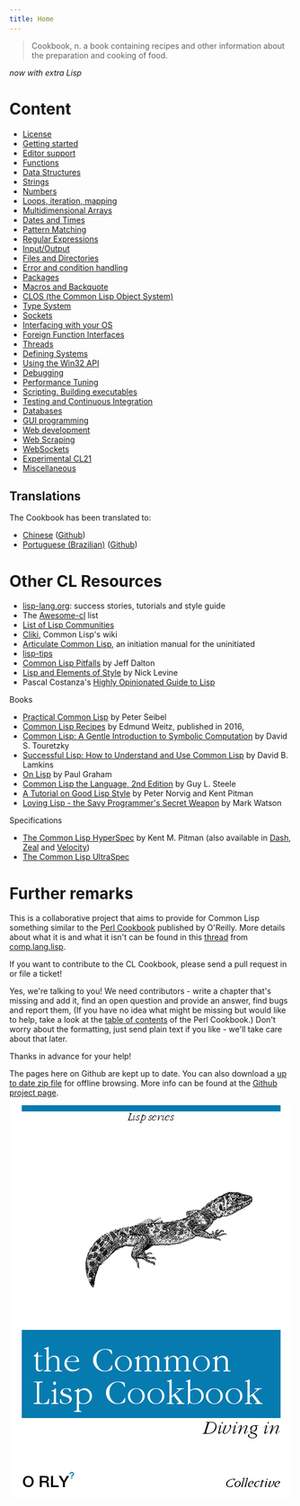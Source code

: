 ```yaml
---
title: Home
---
```


> Cookbook, n.
> a book containing recipes and other information about the preparation and cooking of food.

*now with extra Lisp*


# Content

<p id="two-cols"></p>

* [License](license.html)
* [Getting started](getting-started.html)
* [Editor support](editor-support.html)
* [Functions](functions.html)
* [Data Structures](data-structures.html)
* [Strings](strings.html)
* [Numbers](numbers.html)
* [Loops, iteration, mapping](iteration.html)
* [Multidimensional Arrays](arrays.html)
* [Dates and Times](dates_and_times.html)
* [Pattern Matching](pattern_matching.html)
* [Regular Expressions](regexp.html)
* [Input/Output](io.html)
* [Files and Directories](files.html)
* [Error and condition handling](error_handling.html)
* [Packages](packages.html)
* [Macros and Backquote](macros.html)
* [CLOS (the Common Lisp Object System)](clos.html)
* [Type System](type.html)
* [Sockets](sockets.html)
* [Interfacing with your OS](os.html)
* [Foreign Function Interfaces](ffi.html)
* [Threads](process.html)
* [Defining Systems](systems.html)
* [Using the Win32 API](win32.html)
* [Debugging](debugging.html)
* [Performance Tuning](performance.html)
* [Scripting. Building executables](scripting.html)
* [Testing and Continuous Integration](testing.html)
* [Databases](databases.html)
* [GUI programming](gui.html)
* [Web development](web.html)
* [Web Scraping](web-scraping.html)
* [WebSockets](websockets.html)
* [Experimental CL21](cl21.html)
* [Miscellaneous](misc.html)

## Translations

The Cookbook has been translated to:

* [Chinese](https://oneforalone.github.io/cl-cookbook-cn/#/) ([Github](https://github.com/oneforalone/cl-cookbook-cn))
* [Portuguese (Brazilian)](https://book.lisp.com.br/) ([Github](https://github.com/commonlispbr/cl-cookbook))

# Other CL Resources

<p id="two-cols"></p>

* [lisp-lang.org](http://lisp-lang.org/): success stories, tutorials and style guide
* The [Awesome-cl](https://github.com/CodyReichert/awesome-cl) list
* [List of Lisp Communities](https://github.com/CodyReichert/awesome-cl#community)
* [Cliki](http://www.cliki.net/), Common Lisp's wiki
* [Articulate Common Lisp](http://articulate-lisp.com/), an initiation manual for the uninitiated
* [lisp-tips](https://github.com/lisp-tips/lisp-tips/issues/)
* [Common Lisp Pitfalls](https://raw.githubusercontent.com/ebzzry/cl-pitfalls/master/cl-pitfalls.txt) by Jeff Dalton
* [Lisp and Elements of Style](http://web.archive.org/web/20190316190256/https://www.nicklevine.org/declarative/lectures/) by Nick Levine
* Pascal Costanza's [Highly Opinionated Guide to Lisp](http://www.p-cos.net/lisp/guide.html)

Books

* [Practical Common Lisp](http://www.gigamonkeys.com/book/) by Peter Seibel
* [Common Lisp Recipes](http://weitz.de/cl-recipes/) by Edmund Weitz, published in 2016,
* [Common Lisp: A Gentle Introduction to Symbolic Computation](http://www-2.cs.cmu.edu/~dst/LispBook/) by David S. Touretzky
* [Successful Lisp: How to Understand and Use Common Lisp](https://successful-lisp.blogspot.com/p/httpsdrive.html) by David B. Lamkins
* [On Lisp](http://www.paulgraham.com/onlisptext.html) by Paul Graham
* [Common Lisp the Language, 2nd Edition](http://www-2.cs.cmu.edu/Groups/AI/html/cltl/cltl2.html) by Guy L. Steele
* [A Tutorial on Good Lisp Style](https://www.cs.umd.edu/%7Enau/cmsc421/norvig-lisp-style.pdf) by Peter Norvig and Kent Pitman
* [Loving Lisp - the Savy Programmer's Secret Weapon](https://leanpub.com/lovinglisp/) by Mark Watson

Specifications

* [The Common Lisp HyperSpec](http://www.lispworks.com/documentation/HyperSpec/Front/index.htm) by Kent M. Pitman (also available in [Dash](https://kapeli.com/dash), [Zeal](https://zealdocs.org/) and [Velocity](https://velocity.silverlakesoftware.com/))
* [The Common Lisp UltraSpec](http://phoe.tymoon.eu/clus/doku.php)

# Further remarks

This is a collaborative project that aims to provide for Common Lisp something
similar to the [Perl Cookbook][perl] published by O'Reilly. More details about
what it is and what it isn't can be found in this [thread][thread] from
[comp.lang.lisp][cll].

If you want to contribute to the CL Cookbook, please send a pull request in or
file a ticket!

Yes, we're talking to you! We need contributors - write a chapter that's missing
and add it, find an open question and provide an answer, find bugs and report
them, (If you have no idea what might be missing but would like to help, take a
look at the [table of contents][toc] of the Perl Cookbook.) Don't worry about
the formatting, just send plain text if you like - we'll take care about that
later.

Thanks in advance for your help!

The pages here on Github are kept up to date. You can also download a
[up to date zip file][zip] for offline browsing. More info can be found at the
[Github project page][gh].

<div style="text-align: center">
    <img src="orly-cover.png"/>
</div>

[cll]: news:comp.lang.lisp
[perl]: http://www.oreilly.com/catalog/cookbook/
[thread]: http://groups.google.com/groups?threadm=m3it9soz3m.fsf%40bird.agharta.de
[toc]: http://www.oreilly.com/catalog/cookbook/
[zip]: https://github.com/LispCookbook/cl-cookbook/archive/master.zip
[gh]: https://github.com/LispCookbook/cl-cookbook
